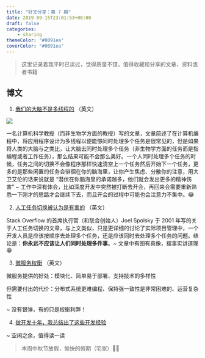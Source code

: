 ```yaml
---
title: "好文分享：第 7 期"
date: 2019-09-15T23:01:53+08:00
draft: false
categories:
    - sharing
themeColor: "#0091ea"
coverColor: "#0091ea"
---
```


<info>

> 这里记录着我平时已读过，觉得质量不错，值得收藏和分享的文章、资料或者书籍

</info>

## 博文

1. [我们的大脑不是多线程的](http://www.calnewport.com/blog/2019/09/10/our-brains-are-not-multi-threaded/ "我们的大脑不是多线程的") （英文）

![](https://static.acme.top/wp-content/uploads/2019/09/paste-ccfb0918677446c7d8be593d8be5e17e-1.png?w=640&h=480)

一名计算机科学教授（而非生物学方面的教授）写的文章，文章简述了在计算机编程中，将应用程序设计为多线程以便能够同时处理多个任务是很常见的，但是如果将人类的大脑与之类比，让大脑去同时处理多个任务（非生物学方面的任务而是指编程或者工作任务），那么结果可能不会那么美好。一个人同时处理多个任务的时候，任务之间的切换不会像程序那样快速清空上一个任务然后开始下一个任务，更多的是那些闲置的任务会徘徊在你的脑海里，让你产生焦虑、分散你的注意，用大卫艾伦的话来说就是 “潜伏在你脑海里的承诺越多，他们就会发出更多的精神伤害” ~ 工作中深有体会，比如深度开发中突然被打断去开会，再回来会需要重新熟悉一下刚才的思路才会继续下去，而且开会的过程中可能也会注意力不集中。😂

2. [人工任务切换被认为是有害的](https://www.joelonsoftware.com/2001/02/12/human-task-switches-considered-harmful/ "人工任务开关被认为是有害的") （英文）

Stack Overflow 的首席执行官（和联合创始人）Joel Spolsky 于 2001 年写的关于人工任务切换的文章，与上文类似，只是更详细的讨论了实际项目管理中，一个开发人员是应该按顺序去处理多个任务，还是应该同时去处理多个任务的问题。结论是：**你永远不应该让人们同时处理多件事**。~ 文章中有图有真像，摆事实讲道理 😁

3. [微服务权衡](https://martinfowler.com/articles/microservice-trade-offs.html "微服务权衡") （英文）

微服务提供的好处：模块化、简单易于部署、支持技术的多样性

但需要付出的代价：分布式系统更难编程、保持强一致性是非常困难的、运营复杂性

~ 没有银弹，有的只是权衡利弊！

4. [做开发十年，我总结出了这些开发经验](https://cloud.tencent.com/developer/article/1004735 "做开发十年，我总结出了这些开发经验")

~ 空闲之余，值得读一读

> 本周中秋节放假，愉快的假期（宅家）🎉🎉
